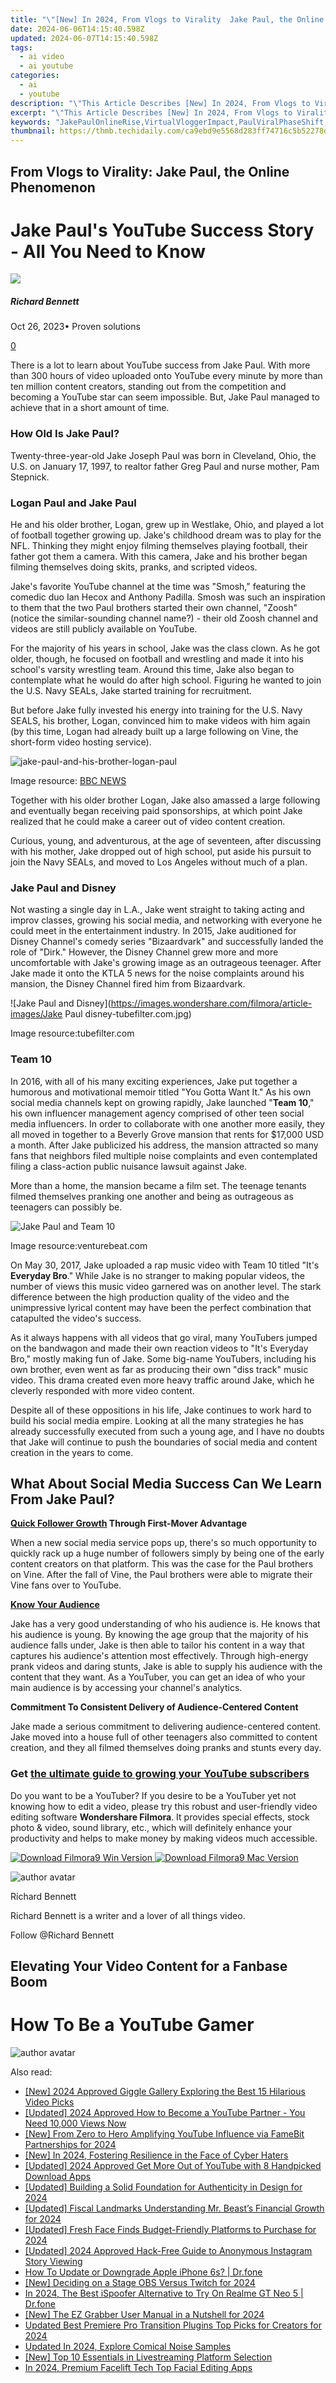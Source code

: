 ```yaml
---
title: "\"[New] In 2024, From Vlogs to Virality  Jake Paul, the Online Phenomenon\""
date: 2024-06-06T14:15:40.598Z
updated: 2024-06-07T14:15:40.598Z
tags:
  - ai video
  - ai youtube
categories:
  - ai
  - youtube
description: "\"This Article Describes [New] In 2024, From Vlogs to Virality: Jake Paul, the Online Phenomenon\""
excerpt: "\"This Article Describes [New] In 2024, From Vlogs to Virality: Jake Paul, the Online Phenomenon\""
keywords: "JakePaulOnlineRise,VirtualVloggerImpact,PaulViralPhaseShift,ViralYouTuberJourney,PhenomenonGoesMainstream,OnlineSensationExplore,VloggingToViralShift"
thumbnail: https://thmb.techidaily.com/ca9ebd9e5568d283ff74716c5b52278ddfb01bff412fbb14fb93882fc8d1dc09.jpg
---
```


## From Vlogs to Virality: Jake Paul, the Online Phenomenon

# Jake Paul's YouTube Success Story - All You Need to Know

![](https://images.wondershare.com/filmora/article-images/richard-bennett.jpg)

##### Richard Bennett

 Oct 26, 2023• Proven solutions

[0](#commentsBoxSeoTemplate)

There is a lot to learn about YouTube success from Jake Paul. With more than 300 hours of video uploaded onto YouTube every minute by more than ten million content creators, standing out from the competition and becoming a YouTube star can seem impossible. But, Jake Paul managed to achieve that in a short amount of time.

### How Old Is Jake Paul?

Twenty-three-year-old Jake Joseph Paul was born in Cleveland, Ohio, the U.S. on January 17, 1997, to realtor father Greg Paul and nurse mother, Pam Stepnick.

### Logan Paul and Jake Paul

He and his older brother, Logan, grew up in Westlake, Ohio, and played a lot of football together growing up. Jake's childhood dream was to play for the NFL. Thinking they might enjoy filming themselves playing football, their father got them a camera. With this camera, Jake and his brother began filming themselves doing skits, pranks, and scripted videos.

Jake's favorite YouTube channel at the time was "Smosh," featuring the comedic duo Ian Hecox and Anthony Padilla. Smosh was such an inspiration to them that the two Paul brothers started their own channel, "Zoosh" (notice the similar-sounding channel name?) - their old Zoosh channel and videos are still publicly available on YouTube.

For the majority of his years in school, Jake was the class clown. As he got older, though, he focused on football and wrestling and made it into his school's varsity wrestling team. Around this time, Jake also began to contemplate what he would do after high school. Figuring he wanted to join the U.S. Navy SEALs, Jake started training for recruitment.

But before Jake fully invested his energy into training for the U.S. Navy SEALS, his brother, Logan, convinced him to make videos with him again (by this time, Logan had already built up a large following on Vine, the short-form video hosting service).

![jake-paul-and-his-brother-logan-paul](https://images.wondershare.com/filmora/article-images/jake-paul-and-his-brother-logan-paul.jpg)

Image resource: [BBC NEWS](https://www.bbc.com/news/av/world-us-canada-42548207/logan-and-jake-paul-the-brothers-dominating-social-media)

Together with his older brother Logan, Jake also amassed a large following and eventually began receiving paid sponsorships, at which point Jake realized that he could make a career out of video content creation.

Curious, young, and adventurous, at the age of seventeen, after discussing with his mother, Jake dropped out of high school, put aside his pursuit to join the Navy SEALs, and moved to Los Angeles without much of a plan.

### Jake Paul and Disney

Not wasting a single day in L.A., Jake went straight to taking acting and improv classes, growing his social media, and networking with everyone he could meet in the entertainment industry. In 2015, Jake auditioned for Disney Channel's comedy series "Bizaardvark" and successfully landed the role of "Dirk." However, the Disney Channel grew more and more uncomfortable with Jake's growing image as an outrageous teenager. After Jake made it onto the KTLA 5 news for the noise complaints around his mansion, the Disney Channel fired him from Bizaardvark.

![Jake Paul and Disney](<https://images.wondershare.com/filmora/article-images/Jake> Paul disney-tubefilter.com.jpg)

Image resource:tubefilter.com

### Team 10

In 2016, with all of his many exciting experiences, Jake put together a humorous and motivational memoir titled "You Gotta Want It." As his own social media channels kept on growing rapidly, Jake launched "**Team 10**," his own influencer management agency comprised of other teen social media influencers. In order to collaborate with one another more easily, they all moved in together to a Beverly Grove mansion that rents for $17,000 USD a month. After Jake publicized his address, the mansion attracted so many fans that neighbors filed multiple noise complaints and even contemplated filing a class-action public nuisance lawsuit against Jake.

More than a home, the mansion became a film set. The teenage tenants filmed themselves pranking one another and being as outrageous as teenagers can possibly be.

![Jake Paul and Team 10](https://images.wondershare.com/filmora/article-images/jake-paul-and-team-10.jpg.jpg)

Image resource:venturebeat.com

On May 30, 2017, Jake uploaded a rap music video with Team 10 titled "It's **Everyday Bro**." While Jake is no stranger to making popular videos, the number of views this music video garnered was on another level. The stark difference between the high production quality of the video and the unimpressive lyrical content may have been the perfect combination that catapulted the video's success.

As it always happens with all videos that go viral, many YouTubers jumped on the bandwagon and made their own reaction videos to "It's Everyday Bro," mostly making fun of Jake. Some big-name YouTubers, including his own brother, even went as far as producing their own "diss track" music video. This drama created even more heavy traffic around Jake, which he cleverly responded with more video content.

Despite all of these oppositions in his life, Jake continues to work hard to build his social media empire. Looking at all the many strategies he has already successfully executed from such a young age, and I have no doubts that Jake will continue to push the boundaries of social media and content creation in the years to come.

## **What About Social Media Success Can We Learn From Jake Paul?**

**[Quick Follower Growth](https://tools.techidaily.com/wondershare/filmora/download/) Through First-Mover Advantage**

When a new social media service pops up, there's so much opportunity to quickly rack up a huge number of followers simply by being one of the early content creators on that platform. This was the case for the Paul brothers on Vine. After the fall of Vine, the Paul brothers were able to migrate their Vine fans over to YouTube.

**[Know Your Audience](https://tools.techidaily.com/wondershare/filmora/download/)**

Jake has a very good understanding of who his audience is. He knows that his audience is young. By knowing the age group that the majority of his audience falls under, Jake is then able to tailor his content in a way that captures his audience's attention most effectively. Through high-energy prank videos and daring stunts, Jake is able to supply his audience with the content that they want. As a YouTuber, you can get an idea of who your main audience is by accessing your channel's analytics.

**Commitment To Consistent Delivery of Audience-Centered Content**

Jake made a serious commitment to delivering audience-centered content. Jake moved into a house full of other teenagers also committed to content creation, and they all filmed themselves doing pranks and stunts every day.

### Get [the ultimate guide to growing your YouTube subscribers](https://tools.techidaily.com/wondershare/filmora/download/)

Do you want to be a YouTuber? If you desire to be a YouTuber yet not knowing how to edit a video, please try this robust and user-friendly video editing software **Wondershare Filmora**. It provides special effects, stock photo & video, sound library, etc., which will definitely enhance your productivity and helps to make money by making videos much accessible.

[![Download Filmora9 Win Version](https://images.wondershare.com/filmora/guide/download-btn-win.jpg) ](https://tools.techidaily.com/wondershare/filmora/download/) [![Download Filmora9 Mac Version](https://images.wondershare.com/filmora/guide/download-btn-mac.jpg) ](https://tools.techidaily.com/wondershare/filmora/download/)

![author avatar](https://images.wondershare.com/filmora/article-images/richard-bennett.jpg)

Richard Bennett

Richard Bennett is a writer and a lover of all things video.

Follow @Richard Bennett


<ins class="adsbygoogle"
     style="display:block"
     data-ad-format="autorelaxed"
     data-ad-client="ca-pub-7571918770474297"
     data-ad-slot="1223367746"></ins>

## Elevating Your Video Content for a Fanbase Boom

# How To Be a YouTube Gamer

![author avatar](https://images.wondershare.com/filmora/article-images/richard-bennett.jpg)

<span class="atpl-alsoreadstyle">Also read:</span>
<div><ul>
<li><a href="https://eaxpv-info.techidaily.com/new-2024-approved-giggle-gallery-exploring-the-best-15-hilarious-video-picks/"><u>[New] 2024 Approved  Giggle Gallery  Exploring the Best 15 Hilarious Video Picks</u></a></li>
<li><a href="https://eaxpv-info.techidaily.com/updated-2024-approved-how-to-become-a-youtube-partner-you-need-10000-views-now/"><u>[Updated] 2024 Approved  How to Become a YouTube Partner - You Need 10,000 Views Now</u></a></li>
<li><a href="https://eaxpv-info.techidaily.com/new-from-zero-to-hero-amplifying-youtube-influence-via-famebit-partnerships-for-2024/"><u>[New] From Zero to Hero  Amplifying YouTube Influence via FameBit Partnerships for 2024</u></a></li>
<li><a href="https://eaxpv-info.techidaily.com/new-in-2024-fostering-resilience-in-the-face-of-cyber-haters/"><u>[New] In 2024, Fostering Resilience in the Face of Cyber Haters</u></a></li>
<li><a href="https://eaxpv-info.techidaily.com/updated-2024-approved-get-more-out-of-youtube-with-8-handpicked-download-apps/"><u>[Updated] 2024 Approved  Get More Out of YouTube with 8 Handpicked Download Apps</u></a></li>
<li><a href="https://eaxpv-info.techidaily.com/updated-building-a-solid-foundation-for-authenticity-in-design-for-2024/"><u>[Updated] Building a Solid Foundation for Authenticity in Design for 2024</u></a></li>
<li><a href="https://eaxpv-info.techidaily.com/updated-fiscal-landmarks-understanding-mr-beasts-financial-growth-for-2024/"><u>[Updated] Fiscal Landmarks  Understanding Mr. Beast’s Financial Growth for 2024</u></a></li>
<li><a href="https://eaxpv-info.techidaily.com/updated-fresh-face-finds-budget-friendly-platforms-to-purchase-for-2024/"><u>[Updated] Fresh Face Finds  Budget-Friendly Platforms to Purchase for 2024</u></a></li>
<li><a href="https://instagram-clips.techidaily.com/updated-2024-approved-hack-free-guide-to-anonymous-instagram-story-viewing/"><u>[Updated] 2024 Approved  Hack-Free Guide to Anonymous Instagram Story Viewing</u></a></li>
<li><a href="https://techidaily.com/how-to-update-or-downgrade-apple-iphone-6s-drfone-by-drfone-ios-system-repair-ios-system-repair/"><u>How To Update or Downgrade Apple iPhone 6s? | Dr.fone</u></a></li>
<li><a href="https://video-screen-grab.techidaily.com/new-deciding-on-a-stage-obs-versus-twitch-for-2024/"><u>[New] Deciding on a Stage  OBS Versus Twitch for 2024</u></a></li>
<li><a href="https://pokemon-go-android.techidaily.com/in-2024-the-best-ispoofer-alternative-to-try-on-realme-gt-neo-5-drfone-by-drfone-virtual-android/"><u>In 2024, The Best iSpoofer Alternative to Try On Realme GT Neo 5 | Dr.fone</u></a></li>
<li><a href="https://screen-recording.techidaily.com/new-the-ez-grabber-user-manual-in-a-nutshell-for-2024/"><u>[New] The EZ Grabber User Manual in a Nutshell for 2024</u></a></li>
<li><a href="https://smart-video-editing.techidaily.com/updated-best-premiere-pro-transition-plugins-top-picks-for-creators-for-2024/"><u>Updated Best Premiere Pro Transition Plugins Top Picks for Creators for 2024</u></a></li>
<li><a href="https://sound-optimizing.techidaily.com/updated-in-2024-explore-comical-noise-samples/"><u>Updated In 2024, Explore Comical Noise Samples</u></a></li>
<li><a href="https://some-skills.techidaily.com/new-top-10-essentials-in-livestreaming-platform-selection/"><u>[New] Top 10 Essentials in Livestreaming Platform Selection</u></a></li>
<li><a href="https://extra-approaches.techidaily.com/in-2024-premium-facelift-tech-top-facial-editing-apps/"><u>In 2024, Premium Facelift Tech  Top Facial Editing Apps</u></a></li>
</ul></div>
